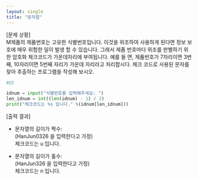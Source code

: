 ```yaml
---
layout: single
title: "문자열"
---
```


[문제 상황]  
M제품의 제품번호는 고유한 식별번호입니다. 이것을 위조하여 사용하게 된다면 정보 보호에 매우 위험한 일이 발생 할 수 있습니다. 그래서 제품 번호마다 위조를 판별하기 위한 암호화 체크코드가 가운데자리에 부여됩니다. 예를 들
면, 제품번호가 7자리이면 3번째, 10자리이면 5번째 자리가 가운데 자리라고 처리합시다. 체크 코드로 사용된 문자를 찾아 추출하는 프로그램을 작성해 보시오.

~~~python
#Q5

idnum = input("식별번호를 입력해주세요: ")
len_idnum = int((len(idnum) - 1) / 2)
print("체크코드는 %s 입니다." %(idnum[len_idnum]))
~~~

[출력 결과]  
- 문자열의 길이가 짝수:  
(HanJun0326 을 입력한다고 가정)  
체크코드는 u 입니다.  

- 문자열의 길이가 홀수:  
(HanJun326 을 입력한다고 가정)  
체크코드는 n 입니다.  
